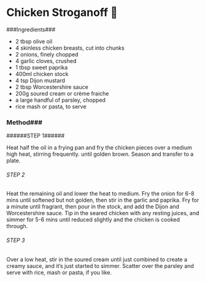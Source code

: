 # Chicken Stroganoff :chicken:

###Ingredients###

 - 2 tbsp olive oil
 - 4 skinless chicken breasts, cut into chunks
 - 2 onions, finely chopped
 - 4 garlic cloves, crushed
 - 1 tbsp sweet paprika
 - 400ml chicken stock
 - 4 tsp Dijon mustard
 - 2 tbsp Worcestershire sauce
 - 200g soured cream or crème fraiche
 - a large handful of parsley, chopped
 - rice mash or pasta, to serve



### Method###

######STEP 1######

Heat half the oil in a frying pan and fry the chicken pieces over a medium high heat, stirring frequently. until golden brown. Season and transfer to a plate.

###### STEP 2

Heat the remaining oil and lower the heat to medium. Fry the onion for 6-8 mins until softened but not golden, then stir in the garlic and paprika. Fry for a minute until fragrant, then pour in the stock, and add the Dijon and Worcestershire sauce. Tip in the seared chicken with any resting juices, and simmer for 5-6 mins until reduced slightly and the chicken is cooked through.

###### STEP 3

Over a low heat, stir in the soured cream until just combined to create a creamy sauce, and it’s just started to simmer. Scatter over the parsley and serve with rice, mash or pasta, if you like.